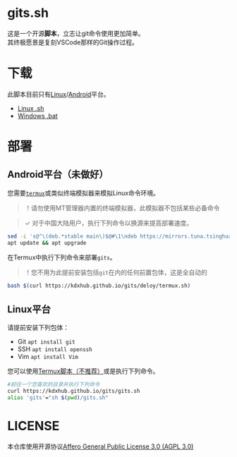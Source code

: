 # gits.sh
这是一个开源**脚本**，立志让git命令使用更加简单。<br>
其终极愿景是复刻VSCode那样的Git操作过程。

# 下载
此脚本目前只有[Linux](#Linux平台)/[Android](#Android平台)平台。

* [Linux .sh](./gits.sh)
* [Windows .bat](./gits.bat)

# 部署
## Android平台（未做好）
您需要[`termux`](//termux.dev)或类似终端模拟器来模拟Linux命令环境。<br>
> ！请勿使用MT管理器内置的终端模拟器，此模拟器不包括某些必备命令

> ✓ 对于中国大陆用户，执行下列命令以换源来提高部署速度。
```sh
sed -i 's@^\(deb.*stable main\)$@#\1\ndeb https://mirrors.tuna.tsinghua.edu.cn/termux/apt/termux-main stable main@' $PREFIX/etc/apt/sources.list
apt update && apt upgrade
```

在Termux中执行下列命令来部署`gits`。<br>
> ！您不用为此提前安装包括`git`在内的任何前置包体，这是全自动的

```sh
bash $(curl https://kdxhub.github.io/gits/deloy/termux.sh)
```

## Linux平台
请提前安装下列包体：
* Git `apt install git`
* SSH `apt install openssh`
* Vim `apt install Vim`

您可以使用[Termux脚本（不推荐）](#Android平台)或是执行下列命令。

```sh
#前往一个您喜欢的目录并执行下列命令
curl https://kdxhub.github.io/gits/gits.sh
alias 'gits'="sh $(pwd)/gits.sh"
```


# LICENSE
本仓库使用开源协议[Affero General Public License 3.0 (AGPL 3.0)](./LICENSE)